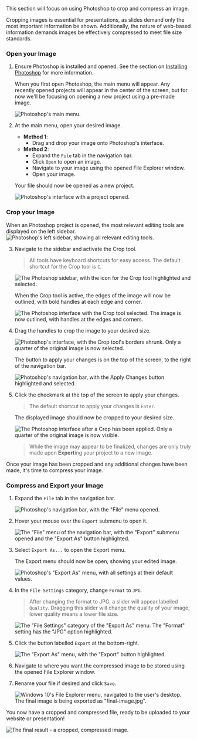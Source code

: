 This section will focus on using Photoshop to crop and compress an image.

Cropping images is essential for presentations, as slides demand only the most important information be shown. Additionally, the nature of web-based information demands images be effectively compressed to meet file size standards.

### Open your Image

1. Ensure Photoshop is installed and opened. See the section on [Installing Photoshop](./1-install-photoshop-using-bcit-account.md) for more information.

    When you first open Photoshop, the main menu will appear. Any recently opened projects will appear in the center of the screen, but for now we'll be focusing on opening a new project using a pre-made image.

    ![Photoshop's main menu.](./images/crop-and-compress/main-menu.png)

2. At the main menu, open your desired image.
    - **Method 1**:
        - Drag and drop your image onto Photoshop's interface.
    - **Method 2**: 
        - Expand the `File` tab in the navigation bar.
        - Click `Open` to open an image.
        - Navigate to your image using the opened File Explorer window.
        - Open your image.

    Your file should now be opened as a new project.

    ![Photoshop's interface with a project opened.](./images/crop-and-compress/image-opened.png)

### Crop your Image

When an Photoshop project is opened, the most relevant editing tools are displayed on the left sidebar.
![Photoshop's left sidebar, showing all relevant editing tools.](./images/crop-and-compress/tools-on-sidebar.png)

3. Navigate to the sidebar and activate the Crop tool.
    > All tools have keyboard shortcuts for easy access. The default shortcut for the Crop tool is `C`.

    ![The Photoshop sidebar, with the icon for the Crop tool highlighted and selected.](./images/crop-and-compress/crop-tool-marked.png)

    When the Crop tool is active, the edges of the image will now be outlined, with bold handles at each edge and corner.

    ![The Photoshop interface with the Crop tool selected. The image is now outlined, with handles at the edges and corners.](./images/crop-and-compress/before-crop.png)

4. Drag the handles to crop the image to your desired size.

    ![Photoshop's interface, with the Crop tool's borders shrunk. Only a quarter of the original image is now selected.](./images/crop-and-compress/after-crop.png)

    The button to apply your changes is on the top of the screen, to the right of the navigation bar.

    ![Photoshop's navigation bar, with the Apply Changes button highlighted and selected.](./images/crop-and-compress/apply-changes-marked.png)

5. Click the checkmark at the top of the screen to apply your changes.
    > The default shortcut to apply your changes is `Enter`.

    The displayed image should now be cropped to your desired size.

    ![The Photoshop interface after a Crop has been applied. Only a quarter of the original image is now visible.](./images/crop-and-compress/image-is-cropped.png)

    > While the image may appear to be finalized, changes are only truly made upon **Export**ing your project to a new image.

Once your image has been cropped and any additional changes have been made, it's time to compress your image.

### Compress and Export your Image

1. Expand the `File` tab in the navigation bar.

    ![Photoshop's navigation bar, with the "File" menu opened.](./images/crop-and-compress/file-tab-opened.png)

2. Hover your mouse over the `Export` submenu to open it.

    ![The "File" menu of the navigation bar, with the "Export" submenu opened and the "Export As" button highlighted.](./images/crop-and-compress/export-submenu-opened.png)

3. Select `Export As...` to open the Export menu.

    The Export menu should now be open, showing your edited image.

    ![Photoshop's "Export As" menu, with all settings at their default values.](./images/crop-and-compress/export-as-menu.png)

4. In the `File Settings` category, change `Format` to `JPG`.
    > After changing the format to JPG, a slider will appear labelled `Quality`. Dragging this slider will change the quality of your image; lower quality means a lower file size.

    ![The "File Settings" category of the "Export As" menu. The "Format" setting has the "JPG" option highlighted.](./images/crop-and-compress/change-to-jpg.png)

5. Click the button labelled `Export` at the bottom-right.

    ![The "Export As" menu, with the "Export" button highlighted.](./images/crop-and-compress/export-button.png)

6. Navigate to where you want the compressed image to be stored using the opened File Explorer window.

7. Rename your file if desired and click `Save`.

    ![Windows 10's File Explorer menu, navigated to the user's desktop. The final image is being exported as "final-image.jpg".](./images/crop-and-compress/save-as.png)

You now have a cropped and compressed file, ready to be uploaded to your website or presentation!

![The final result - a cropped, compressed image.](./images/crop-and-compress/final-image.jpg)